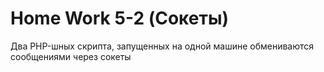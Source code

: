 # Home Work 5-2 (Сокеты)
Два PHP-шных скрипта, запущенных на одной машине обмениваются сообщениями через сокеты